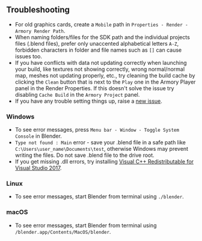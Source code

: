 ## Troubleshooting

- For old graphics cards, create a `Mobile` path in `Properties - Render - Armory Render Path`.
- When naming folders/files for the SDK path and the individual projects files (.blend files), prefer only unaccented alphabetical letters `A-Z`, forbidden characters in folder and file names such as `[]` can cause issues too.
- If you have conflicts with data not updating correctly when launching your build, like textures not showing correctly, wrong normal/normal map, meshes not updating properly, etc., try cleaning the build cache by clicking the `Clean` button that is next to the `Play` one in the Armory Player panel in the Render Properties. If this doesn't solve the issue try disabling `Cache Build` in the `Armory Project` panel.
- If you have any trouble setting things up, raise a [new issue](https://github.com/armory3d/armory/issues).  

### Windows

- To see error messages, press `Menu bar - Window - Toggle System Console` in Blender.
- `Type not found : Main` error - save your .blend file in a safe path like `C:\Users\user_name\Documents\test`, otherwise Windows may prevent writing the files. Do not save .blend file to the drive root.
- If you get missing .dll errors, try installing [Visual C++ Redistributable for Visual Studio 2017](https://go.microsoft.com/fwlink/?LinkId=746572).

### Linux

- To see error messages, start Blender from terminal using `./blender`.

### macOS

- To see error messages, start Blender from terminal using `/blender.app/Contents/MacOS/blender`.